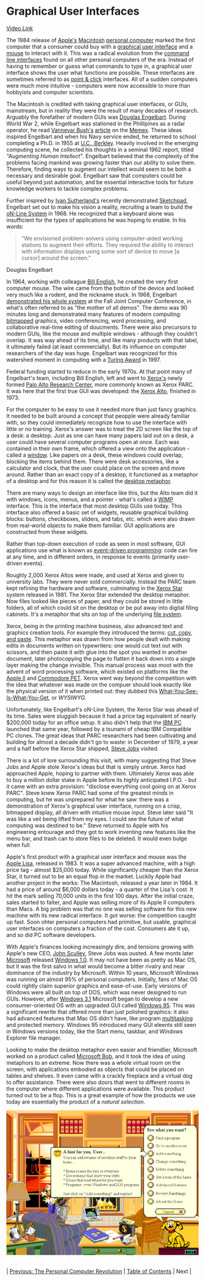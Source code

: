 # Graphical User Interfaces
[Video Link](https://youtu.be/XIGSJshYb90)

The 1984 release of [Apple's](https://en.wikipedia.org/wiki/Apple_Inc.) [Macintosh](https://en.wikipedia.org/wiki/Macintosh) [personal computer](../glossary/README.md#personal-computer) marked the first computer that a consumer could buy with a [graphical user interface](../glossary/README.md#graphical-user-interface) and a [mouse](../glossary/README.md#computer-mouse) to interact with it. This was a radical evolution from the [command line interfaces](../glossary/README.md#command-line-interface) found on all other personal computers of the era. Instead of having to remember or guess what commands to type in, a graphical user interface shows the user what functions are possible. These interfaces are sometimes referred to as [point & click](../glossary/README.md#point-and-click) interfaces. All of a sudden computers were much more intuitive - computers were now accessible to more than hobbyists and computer scientists.

The Macintosh is credited with taking graphical user interfaces, or GUIs, mainstream, but in reality they were the result of many decades of research. Arguably the forefather of modern GUIs was [Douglas Engelbart](https://en.wikipedia.org/wiki/Douglas_Engelbart). During World War 2, while Engelbart was stationed in the Phillipines as a radar operator, he read [Vannevar Bush's](https://en.wikipedia.org/wiki/Vannevar_Bush) [article](https://en.wikipedia.org/wiki/As_We_May_Think) on the [Memex](https://en.wikipedia.org/wiki/Memex). These ideas inspired Engelbart and when his Navy service ended, he returned to school completing a Ph.D. in 1955 at [U.C., Berkley](https://en.wikipedia.org/wiki/University_of_California,_Berkeley). Heavily involved in the emerging computing scene, he collected his thoughts in a seminal 1962 report, titled _"Augmenting Human Intellect"_. Engelbart believed that the complexity of the problems facing mankind was growing faster than our ability to solve them. Therefore, finding ways to augment our intellect would seem to be both a necessary and desirable goal. Engelbart saw that computers could be useful beyond just automation, and be essential interactive tools for future knowledge workers to tackle complex problems.

Further inspired by [Ivan Sutherland's](https://en.wikipedia.org/wiki/Ivan_Sutherland) recently demonstrated [Sketchpad](https://en.wikipedia.org/wiki/Sketchpad), Engelbart set out to make his vision a reality, recruiting a team to build the [oN-Line System](https://en.wikipedia.org/wiki/NLS_(computer_system)) in 1968. He recognized that a keyboard alone was insufficient for the types of applications he was hoping to enable. In his words:

> "We envisioned problem-solvers using computer-aided working stations to augment their efforts. They required the ability to interact with information displays using some sort of device to move [a cursor] around the screen."

Douglas Engelbart

In 1964, working with colleague [Bill English](https://en.wikipedia.org/wiki/Bill_English_(computer_engineer)), he created the very first computer mouse. The wire came from the botton of the device and looked very much like a rodent, and the nickname stuck. In 1968, Engelbart [demonstrated his whole system](https://www.youtube.com/watch?v=yJDv-zdhzMY) at the Fall Joint Computer Conference, in what's often referred to as "the mother of all demos". The demo was 90 minutes long and demonstrated many features of modern computing: [bitmapped](../glossary/README.md#bitmap) graphics, video conferencing, word processing, and collaborative real-time editing of doucments. There were also precursors to modern GUIs, like the mouse and multiple windows - although they couldn't overlap. It was way ahead of its time, and like many products with that label, it ultimately failed (at least commercially). But its influence on computer researchers of the day was huge. Engelbart was recognized for this watershed moment in computing with a [Turing Award](https://en.wikipedia.org/wiki/Turing_Award) in 1997.

Federal funding started to reduce in the early 1970s. At that point many of Engelbart's team, including Bill English, left and went to [Xerox's](https://en.wikipedia.org/wiki/Xerox) newly formed [Palo Alto Research Center](https://en.wikipedia.org/wiki/PARC_(company)), more commonly known as Xerox PARC. It was here that the first true GUI was developed: the [Xerox Alto](https://en.wikipedia.org/wiki/Xerox_Alto), finished in 1973.

For the computer to be easy to use it needed more than just fancy graphics. It needed to be built around a concept that peopple were already familiar with, so they could immediately recognize how to use the interface with little or no training. Xerox's answer was to treat the 2D screen like the top of a desk: a desktop. Just as one can have many papers laid out on a desk, a user could have several computer programs open at once. Each was contained in their own frame, which offered a view onto the application - called a [window](../glossary/README.md#window). Like papers on a desk, these windows could overlap, blocking the items behind them. There were desk accessories, like a calculator and clock, that the user could place on the screen and move around. Rather than an exact copy of a desktop, it functioned as a metaphor of a desktop and for this reason it is called the [desktop metaphor](../glossary/README.md#desktop-metaphor).

There are many ways to design an interface like this, but the Alto team did it with windows, icons, menus, and a pointer - what's called a [WIMP](../glossary/README.md#wimp) interface. This is the interface that most desktop GUIs use today. This interface also offered a basic set of widgets, reusable graphical building blocks: buttons, checkboxes, sliders, and tabs, etc. which were also drawn from real-world objects to make them familiar. GUI applications are constructed from these widgets.

Rather than top-down execution of code as seen in most software, GUI applications use what is known as [event-driven programming](../glossary/README.md#event-driven-programming): code can fire at any time, and in different orders, in response to events (primarily user-driven events).

Roughly 2,000 Xerox Altos were made, and used at Xerox and given to university labs. They were never sold commercially. Instead the PARC team kept refining the hardware and software, culminating in the [Xerox Star](https://en.wikipedia.org/wiki/Xerox_Star) system released in 1981. The Xerox Star extended the desktop metaphor. Now files looked like pieces of paper, and they could be stored in little folders, all of which could sit on the desktop or be put away into digital filing cabinets. It's a metaphor that sits on top of the underlying [file system](../glossary/README.md#file-system).

Xerox, being in the printing machine business, also advanced text and graphics creation tools. For example they introduced the terms: [cut, copy, and paste](../glossary/README.md#cut-copy-and-paste). This metaphor was drawn from how people dealt with making edits in documents written on typewriters: one would cut text out with scissors, and then paste it with glue into the spot you wanted in another document, later photocopying the page to flatten it back down into a single layer making the change invisible. This manual process was moot with the advent of word processing software, which existed on platforms like the [Apple II](https://en.wikipedia.org/wiki/Apple_II) and [Commodore PET](https://en.wikipedia.org/wiki/Commodore_PET). Xerox went way beyond the competition with the idea that whatever was made on the compuer should look exactly like the physical version of it when printed out: they dubbed this [What-You-See-Is-What-You-Get](../glossary/README.md#wysiwyg), or _WYSIWYG_.

Unfortunately, like Engelbart's oN-Line System, the Xerox Star was ahead of its time. Sales were sluggish because it had a price tag equivalent of nearly $200,000 today for an office setup. It also didn't help that the [IBM PC](https://en.wikipedia.org/wiki/IBM_Personal_Computer) launched that same year, followed by a tsunami of cheap IBM Compatible PC clones. The great ideas that PARC researchers had been cultivating and building for almost a decade didn't go to waste: in December of 1979, a year and a half before the Xerox Star shipped, [Steve Jobs](https://en.wikipedia.org/wiki/Steve_Jobs) visited.

There is a lot of lore surrounding this visit, with many suggesting that Steve Jobs and Apple stole Xerox's ideas but that is simply untrue. Xerox had approached Apple, hoping to partner with them. Ultimately Xerox was able to buy a million dollar stake in Apple before its highly anticipated I.P.O. - but it came with an extra provision: "disclose everything cool going on at Xerox PARC". Steve knew Xerox PARC had some of the greatest minds in computing, but he was unprepared for what he saw: there was a demonstration of Xerox's graphical user interface, running on a crisp, bitmapped display, all driven with intuitive mouse input. Steve later said "It was like a veil being lifted from my eyes. I could see the future of what computing was destined to be." Steve returned to Apple with his engineering entourage and they got to work inventing new features like the menu bar, and trash can to store files to be deleted. It would even bulge when full.

Apple's first product with a graphical user interface and mouse was the [Apple Lisa](https://en.wikipedia.org/wiki/Apple_Lisa), released in 1983. It was a super advanced machine, with a high price tag - almost $25,000 today. While significantly cheaper than the Xerox Star, it turned out to be an equal flop in the market. Luckily Apple had another project in the works: The Macintosh, released a year later in 1984. It had a price of around $6,000 dollars today - a quarter of the Lisa's cost. It hit the mark selling 70,000 units in the first 100 days. After the initial craze, sales started to falter, and Apple was selling more of its Apple II computers than Macs. A big problem was that no one was selling software for this new machine with its new radical interface. It got worse: the competition caught up fast. Soon ohter personal computers had primitive, but usable, graphical user interfaces on computers a fraction of the cost. Consumers ate it up, and so did PC software developers.

With Apple's finances looking increasingly dire, and tensions growing with Apple's new CEO, [John Sculley](https://en.wikipedia.org/wiki/John_Sculley), Steve Jobs was ousted. A few monts later [Microsoft](https://en.wikipedia.org/wiki/Microsoft) released [Windows 1.0](https://en.wikipedia.org/wiki/Windows_1.0). It may not have been as pretty as Mac OS, but it was the first salvo in what would become a bitter rivalry and near dominance of the industry by Microsoft. Within 10 years, Microsoft Windows was running on almost 95% of personal computers. Initially, fans of Mac OS could rightly claim superior graphics and ease-of-use. Early versions of Windows were all built on top of DOS, which was never designed to run GUIs. However, after [Windows 3.1](https://en.wikipedia.org/wiki/Windows_3.1x) Microsoft began to develop a new consumer-oriented OS with an upgraded GUI called [Windows 95](https://en.wikipedia.org/wiki/Windows_95). This was a significant rewrite that offered more than just polished graphics: it also had advanced features that Mac OS didn't have, like program [multitasking](../glossary/README.md#multitasking) and protected memory. Windows 95 introduced many GUI eleents still seen in Windows versions today, like the Start menu, taskbar, and Windows Explorer file manager.

Looking to make the desktop metaphor even easier and friendlier, Microsoft worked on a product called [Microsoft Bob](https://en.wikipedia.org/wiki/Microsoft_Bob), and it took the idea of using metaphors to an extreme. Now there was a whole virtual room on the screen, with applications embodied as objects that could be placed on tables and shelves. It even came with a crackly fireplace and a virtual dog to offer assistance. There were also doors that went to different rooms in the computer where different applications were available. This product turned out to be a flop. This is a great example of how the products we use today are essentially the product of a _natural selection_.

![Microsoft Bob](./microsoft_bob.png)
<br /><br />

| [Previous: The Personal Computer Revolution](../25/README.md) | [Table of Contents](../README.md#table-of-contents) | Next |
